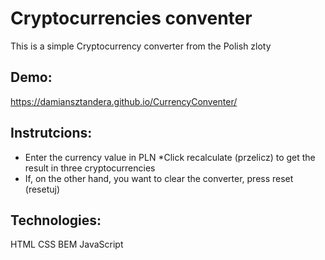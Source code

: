 # Cryptocurrencies conventer


This is a simple Cryptocurrency converter from the Polish zloty

## Demo:


https://damiansztandera.github.io/CurrencyConventer/


## Instrutcions:

* Enter the currency value in PLN
*Click recalculate (przelicz)
to get the result in three cryptocurrencies
* If, on the other hand, you want to clear the converter, press reset (resetuj)


## Technologies:

HTML
CSS
BEM
JavaScript




